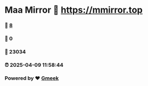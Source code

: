 # Maa Mirror :link: https://mmirror.top 
### :page_facing_up: [8](https://mmirror.top/tag.html) 
### :speech_balloon: 0 
### :hibiscus: 23034 
### :alarm_clock: 2025-04-09 11:58:44 
### Powered by :heart: [Gmeek](https://github.com/Meekdai/Gmeek)
